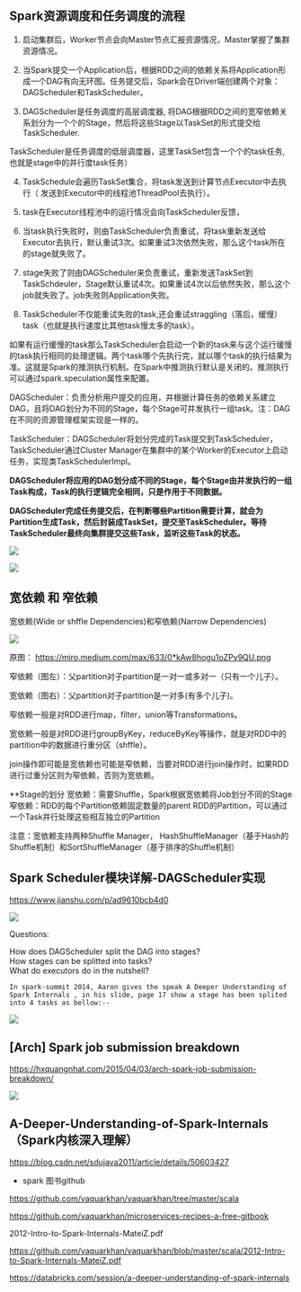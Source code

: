 ## Spark资源调度和任务调度的流程

1. 启动集群后，Worker节点会向Master节点汇报资源情况，Master掌握了集群资源情况。

2. 当Spark提交一个Application后，根据RDD之间的依赖关系将Application形成一个DAG有向无环图。任务提交后，Spark会在Driver端创建两个对象：DAGScheduler和TaskScheduler。

3. DAGScheduler是任务调度的高层调度器, 将DAG根据RDD之间的宽窄依赖关系划分为一个个的Stage，然后将这些Stage以TaskSet的形式提交给TaskScheduler.

TaskScheduler是任务调度的低层调度器，这里TaskSet包含一个个的task任务,也就是stage中的并行度task任务）

4. TaskSchedule会遍历TaskSet集合，将task发送到计算节点Executor中去执行（ 发送到Executor中的线程池ThreadPool去执行）。

5. task在Executor线程池中的运行情况会向TaskScheduler反馈，

6. 当task执行失败时，则由TaskScheduler负责重试，将task重新发送给Executor去执行，默认重试3次。如果重试3次依然失败，那么这个task所在的stage就失败了。

7. stage失败了则由DAGScheduler来负责重试，重新发送TaskSet到TaskSchdeuler，Stage默认重试4次。如果重试4次以后依然失败，那么这个job就失败了。job失败则Application失败。

8. TaskScheduler不仅能重试失败的task,还会重试straggling（落后，缓慢）task（也就是执行速度比其他task慢太多的task）。

如果有运行缓慢的task那么TaskScheduler会启动一个新的task来与这个运行缓慢的task执行相同的处理逻辑。两个task哪个先执行完，就以哪个task的执行结果为准。这就是Spark的推测执行机制。在Spark中推测执行默认是关闭的。推测执行可以通过spark.speculation属性来配置。


DAGScheduler：负责分析用户提交的应用，并根据计算任务的依赖关系建立DAG，且将DAG划分为不同的Stage，每个Stage可并发执行一组task。注：DAG在不同的资源管理框架实现是一样的。

TaskScheduler：DAGScheduler将划分完成的Task提交到TaskScheduler，TaskScheduler通过Cluster Manager在集群中的某个Worker的Executor上启动任务，实现类TaskSchedulerImpl。


**DAGScheduler将应用的DAG划分成不同的Stage，每个Stage由并发执行的一组Task构成，Task的执行逻辑完全相同，只是作用于不同数据。**



**DAGScheduler完成任务提交后，在判断哪些Partition需要计算，就会为Partition生成Task，然后封装成TaskSet，提交至TaskScheduler。等待TaskScheduler最终向集群提交这些Task，监听这些Task的状态。**

![](https://images2015.cnblogs.com/blog/1004194/201608/1004194-20160829174157699-296881431.png)

![](https://img-blog.csdn.net/20180209104005592)


## 宽依赖 和 窄依赖

宽依赖(Wide or shffle Dependencies)和窄依赖(Narrow Dependencies)

![](https://upload-images.jianshu.io/upload_images/1935267-8486023be40f27d3.jpg)

原图： https://miro.medium.com/max/633/0*kAw8hogu1oZPy9QU.png

窄依赖（图左）：父partition对子partition是一对一或多对一（只有一个儿子）。

宽依赖（图右）：父partition对子partition是一对多(有多个儿子)。

窄依赖一般是对RDD进行map，filter，union等Transformations。

宽依赖一般是对RDD进行groupByKey，reduceByKey等操作，就是对RDD中的partition中的数据进行重分区（shffle）。

join操作即可能是宽依赖也可能是窄依赖，当要对RDD进行join操作时，如果RDD进行过重分区则为窄依赖，否则为宽依赖。

**Stage的划分 
宽依赖：需要Shuffle，Spark根据宽依赖将Job划分不同的Stage
窄依赖：RDD的每个Partition依赖固定数量的parent RDD的Partition，可以通过一个Task并行处理这些相互独立的Partition

注意：宽依赖支持两种Shuffle Manager， HashShuffleManager（基于Hash的Shuffle机制）和SortShuffleManager（基于排序的Shuffle机制）


## Spark Scheduler模块详解-DAGScheduler实现

https://www.jianshu.com/p/ad9610bcb4d0


![](https://github.com/vaquarkhan/vaquarkhan/blob/master/scala/02-schedulingProcess.jpg)

Questions:

  How does DAGScheduler split the DAG into stages?  
  How stages can be splitted into tasks?  
  What do executors do in the nutshell?  



    In spark-summit 2014, Aaron gives the speak A Deeper Understanding of Spark Internals , in his slide, page 17 show a stage has been splited into 4 tasks as bellow:--
![](https://i.stack.imgur.com/MjBmN.jpg)


## [Arch] Spark job submission breakdown

https://hxquangnhat.com/2015/04/03/arch-spark-job-submission-breakdown/

![](https://hxquangnhat.files.wordpress.com/2015/04/spark-job-submission.jpg)


## A-Deeper-Understanding-of-Spark-Internals（Spark内核深入理解）

https://blog.csdn.net/sdujava2011/article/details/50603427


- spark 图书github

https://github.com/vaquarkhan/vaquarkhan/tree/master/scala

https://github.com/vaquarkhan/microservices-recipes-a-free-gitbook

2012-Intro-to-Spark-Internals-MateiZ.pdf

https://github.com/vaquarkhan/vaquarkhan/blob/master/scala/2012-Intro-to-Spark-Internals-MateiZ.pdf

https://databricks.com/session/a-deeper-understanding-of-spark-internals



